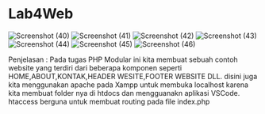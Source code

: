 # Lab4Web

![Screenshot (40)](https://github.com/FajarLukmanHakim/Lab4Web/assets/148782373/ae3e7440-7815-443f-9f3e-d40fbd8406a1)
![Screenshot (41)](https://github.com/FajarLukmanHakim/Lab4Web/assets/148782373/fff09149-3ea5-4ecc-b217-b2d05ad7fc49)
![Screenshot (42)](https://github.com/FajarLukmanHakim/Lab4Web/assets/148782373/9710e6fe-2fd2-4361-89f5-5b8128d51bea)
![Screenshot (43)](https://github.com/FajarLukmanHakim/Lab4Web/assets/148782373/91cca94d-7084-45a0-b6aa-a2e69ec94ca8)
![Screenshot (44)](https://github.com/FajarLukmanHakim/Lab4Web/assets/148782373/66e6451a-f85d-4c87-93b3-a7f63a5efcc9)
![Screenshot (45)](https://github.com/FajarLukmanHakim/Lab4Web/assets/148782373/274aeaa9-c041-456b-aa71-f88fd67e7768)
![Screenshot (46)](https://github.com/FajarLukmanHakim/Lab4Web/assets/148782373/d045758d-f1f4-452a-8dc9-eb9e9207cf99)

Penjelasan :
Pada tugas PHP Modular ini kita membuat sebuah contoh website yang terdiri dari beberapa komponen seperti HOME,ABOUT,KONTAK,HEADER WESITE,FOOTER WEBSITE DLL. disini juga kita menggunakan apache pada Xampp untuk membuka localhost karena kita membuat folder nya di htdocs dan mengguanakn aplikasi VSCode. htaccess berguna untuk membuat routing pada file index.php
